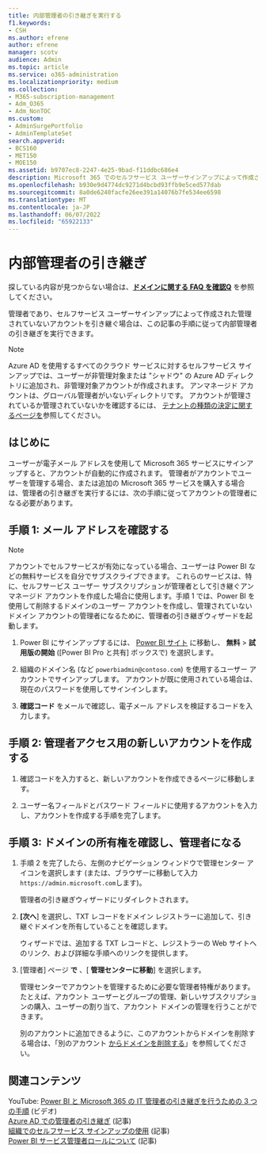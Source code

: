 ```yaml
---
title: 内部管理者の引き継ぎを実行する
f1.keywords:
- CSH
ms.author: efrene
author: efrene
manager: scotv
audience: Admin
ms.topic: article
ms.service: o365-administration
ms.localizationpriority: medium
ms.collection:
- M365-subscription-management
- Adm_O365
- Adm_NonTOC
ms.custom:
- AdminSurgePortfolio
- AdminTemplateSet
search.appverid:
- BCS160
- MET150
- MOE150
ms.assetid: b9707ec8-2247-4e25-9bad-f11ddbc686e4
description: Microsoft 365 でのセルフサービス ユーザーサインアップによって作成されたアンマネージド アカウントを引き継ぐ電子メールとドメインの所有権を確認する方法について説明します。
ms.openlocfilehash: b930e9d4774dc9271d4bcbd93ffb9e5ced577dab
ms.sourcegitcommit: 8a0de6240facfe26ee391a14076b7fe534ee6598
ms.translationtype: MT
ms.contentlocale: ja-JP
ms.lasthandoff: 06/07/2022
ms.locfileid: "65922133"
---
```

# <a name="internal-admin-takeover"></a>内部管理者の引き継ぎ

 探している内容が見つからない場合は、**[ドメインに関する FAQ を確認Q](../setup/domains-faq.yml)** を参照してください。

管理者であり、セルフサービス ユーザーサインアップによって作成された管理されていないアカウントを引き継ぐ場合は、この記事の手順に従って内部管理者の引き継ぎを実行できます。

> [!NOTE]
> Azure AD を使用するすべてのクラウド サービスに対するセルフサービス サインアップでは、ユーザーが非管理対象または "シャドウ" の Azure AD ディレクトリに追加され、非管理対象アカウントが作成されます。 アンマネージド アカウントは、グローバル管理者がいないディレクトリです。 アカウントが管理されているか管理されていないかを確認するには、 [テナントの種類の決定に関するページを](/power-platform/admin/powerapps-gdpr-dsr-guide-systemlogs#determining-tenant-type)参照してください。 
  
## <a name="before-you-begin"></a>はじめに

ユーザーが電子メール アドレスを使用して Microsoft 365 サービスにサインアップすると、アカウントが自動的に作成されます。 管理者がアカウントでユーザーを管理する場合、または追加の Microsoft 365 サービスを購入する場合は、管理者の引き継ぎを実行するには、次の手順に従ってアカウントの管理者になる必要があります。

## <a name="step-1-verify-your-email-address"></a>手順 1: メール アドレスを確認する

> [!NOTE]
> アカウントでセルフサービスが有効になっている場合、ユーザーは Power BI などの無料サービスを自分でサブスクライブできます。 これらのサービスは、特に、セルフサービス ユーザー サブスクリプションが管理者として引き継ぐアンマネージド アカウントを作成した場合に使用します。手順 1 では、Power BI を使用して削除するドメインのユーザー アカウントを作成し、管理されていないドメイン アカウントの管理者になるために、管理者の引き継ぎウィザードを起動します。

1. Power BI にサインアップするには、 [Power BI サイト](https://powerbi.com) に移動し、 **無料** > **試用版の開始** ([Power BI Pro と共有] ボックスで) を選択します。 

2. 組織のドメイン名 (など `powerbiadmin@contoso.com`) を使用するユーザー アカウントでサインアップします。 アカウントが既に使用されている場合は、現在のパスワードを使用してサインインします。

3. **確認コード** をメールで確認し、電子メール アドレスを検証するコードを入力します。

## <a name="step-2-create-a-new-account-for-admin-access"></a>手順 2: 管理者アクセス用の新しいアカウントを作成する

1. 確認コードを入力すると、新しいアカウントを作成できるページに移動します。

2. ユーザー名フィールドとパスワード フィールドに使用するアカウントを入力し、アカウントを作成する手順を完了します。

## <a name="step-3-verify-domain-ownership-and-become-the-admin"></a>手順 3: ドメインの所有権を確認し、管理者になる

1. 手順 2 を完了したら、左側のナビゲーション ウィンドウで管理センター アイコンを選択します (または、ブラウザーに移動して入力 `https://admin.microsoft.com`します)。

    管理者の引き継ぎウィザードにリダイレクトされます。

2. **[次へ**] を選択し、TXT レコードをドメイン レジストラーに追加して、引き継ぐドメインを所有していることを確認します。

    ウィザードでは、追加する TXT レコードと、レジストラーの Web サイトへのリンク、および詳細な手順へのリンクを提供します。

3. [管理者] ページ **で** 、[ **管理センターに移動**] を選択します。

    管理センターでアカウントを管理するために必要な管理者特権があります。 たとえば、アカウント ユーザーとグループの管理、新しいサブスクリプションの購入、ユーザーの割り当て、アカウント ドメインの管理を行うことができます。

    別のアカウントに追加できるように、このアカウントからドメインを削除する場合は、「別のアカウント [からドメインを削除する](remove-a-domain-from-another-account.md)」を参照してください。
  
## <a name="related-content"></a>関連コンテンツ

YouTube: [Power BI と Microsoft 365 の IT 管理者の引き継ぎを行うための 3 つの手順](https://www.youtube.com/watch?v=xt5EsrQBZZk) (ビデオ)\
[Azure AD での管理者の引き継ぎ](/azure/active-directory/users-groups-roles/domains-admin-takeover) (記事)\
[組織でのセルフサービス サインアップの使用](self-service-sign-up.md) (記事)\
[Power BI サービス管理者ロールについて](/power-bi/service-admin-role) (記事)
